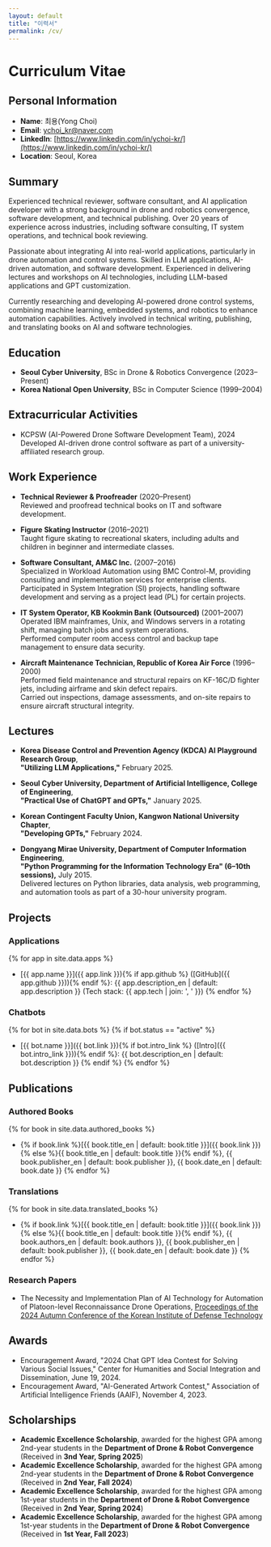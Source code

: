 ```yaml
---
layout: default
title: "이력서"
permalink: /cv/
---
```


# Curriculum Vitae

## Personal Information

- **Name**: 최용(Yong Choi)
- **Email**: [ychoi_kr@naver.com](mailto:ychoi_kr@naver.com)  
- **LinkedIn**: [https://www.linkedin.com/in/ychoi-kr/](https://www.linkedin.com/in/ychoi-kr/)
- **Location**: Seoul, Korea

## Summary
Experienced technical reviewer, software consultant, and AI application developer with a strong background in drone and robotics convergence, software development, and technical publishing. Over 20 years of experience across industries, including software consulting, IT system operations, and technical book reviewing.

Passionate about integrating AI into real-world applications, particularly in drone automation and control systems. Skilled in LLM applications, AI-driven automation, and software development. Experienced in delivering lectures and workshops on AI technologies, including LLM-based applications and GPT customization.

Currently researching and developing AI-powered drone control systems, combining machine learning, embedded systems, and robotics to enhance automation capabilities. Actively involved in technical writing, publishing, and translating books on AI and software technologies.

## Education
- **Seoul Cyber University**, BSc in Drone & Robotics Convergence (2023–Present)
- **Korea National Open University**, BSc in Computer Science (1999–2004)

## Extracurricular Activities
- KCPSW (AI-Powered Drone Software Development Team), 2024
    Developed AI-driven drone control software as part of a university-affiliated research group.

## Work Experience
- **Technical Reviewer & Proofreader** (2020–Present)  
  Reviewed and proofread technical books on IT and software development.

- **Figure Skating Instructor** (2016–2021)  
  Taught figure skating to recreational skaters, including adults and children in beginner and intermediate classes.

- **Software Consultant, AM&C Inc.** (2007–2016)  
  Specialized in Workload Automation using BMC Control-M, providing consulting and implementation services for enterprise clients.  
  Participated in System Integration (SI) projects, handling software development and serving as a project lead (PL) for certain projects.

- **IT System Operator, KB Kookmin Bank (Outsourced)** (2001–2007)  
  Operated IBM mainframes, Unix, and Windows servers in a rotating shift, managing batch jobs and system operations.  
  Performed computer room access control and backup tape management to ensure data security.

- **Aircraft Maintenance Technician, Republic of Korea Air Force** (1996–2000)  
  Performed field maintenance and structural repairs on KF-16C/D fighter jets, including airframe and skin defect repairs.  
  Carried out inspections, damage assessments, and on-site repairs to ensure aircraft structural integrity.

## **Lectures**

- **Korea Disease Control and Prevention Agency (KDCA) AI Playground Research Group**,  
  **"Utilizing LLM Applications,"** February 2025.

- **Seoul Cyber University, Department of Artificial Intelligence, College of Engineering**,  
  **"Practical Use of ChatGPT and GPTs,"** January 2025.

- **Korean Contingent Faculty Union, Kangwon National University Chapter**,  
  **"Developing GPTs,"** February 2024.

- **Dongyang Mirae University, Department of Computer Information Engineering**,  
  **"Python Programming for the Information Technology Era" (6–10th sessions),** July 2015.  
  Delivered lectures on Python libraries, data analysis, web programming, and automation tools as part of a 30-hour university program.

## Projects

### Applications

{% for app in site.data.apps %}
- [{{ app.name }}]({{ app.link }}){% if app.github %} ([GitHub]({{ app.github }})){% endif %}: {{ app.description_en | default: app.description }} (Tech stack: {{ app.tech | join: ', ' }})
{% endfor %}

### Chatbots

{% for bot in site.data.bots %}
  {% if bot.status == "active" %}
- [{{ bot.name }}]({{ bot.link }}){% if bot.intro_link %} ([Intro]({{ bot.intro_link }})){% endif %}: {{ bot.description_en | default: bot.description }}
  {% endif %}
{% endfor %}

## Publications
### Authored Books

{% for book in site.data.authored_books %}
- {% if book.link %}[{{ book.title_en | default: book.title }}]({{ book.link }}){% else %}{{ book.title_en | default: book.title }}{% endif %}, {{ book.publisher_en | default: book.publisher }}, {{ book.date_en | default: book.date }}
{% endfor %}

### Translations

{% for book in site.data.translated_books %}
- {% if book.link %}[{{ book.title_en | default: book.title }}]({{ book.link }}){% else %}{{ book.title_en | default: book.title }}{% endif %}, {{ book.authors_en | default: book.authors }}, {{ book.publisher_en | default: book.publisher }}, {{ book.date_en | default: book.date }}
{% endfor %}

### Research Papers
- The Necessity and Implementation Plan of AI Technology for Automation of Platoon-level Reconnaissance Drone Operations, [Proceedings of the 2024 Autumn Conference of the Korean Institute of Defense Technology](http://www.kidet.or.kr/index.php?hCode=BOARD&page=view&bo_idx=1&idx=1259)

## Awards
- Encouragement Award, "2024 Chat GPT Idea Contest for Solving Various Social Issues," Center for Humanities and Social Integration and Dissemination, June 19, 2024.
- Encouragement Award, "AI-Generated Artwork Contest," Association of Artificial Intelligence Friends (AAIF), November 4, 2023.

## **Scholarships**  

- **Academic Excellence Scholarship**, awarded for the highest GPA among 2nd-year students in the **Department of Drone & Robot Convergence** (Received in **3nd Year, Spring 2025**)  
- **Academic Excellence Scholarship**, awarded for the highest GPA among 2nd-year students in the **Department of Drone & Robot Convergence** (Received in **2nd Year, Fall 2024**)  
- **Academic Excellence Scholarship**, awarded for the highest GPA among 1st-year students in the **Department of Drone & Robot Convergence** (Received in **2nd Year, Spring 2024**)  
- **Academic Excellence Scholarship**, awarded for the highest GPA among 1st-year students in the **Department of Drone & Robot Convergence** (Received in **1st Year, Fall 2023**)  
